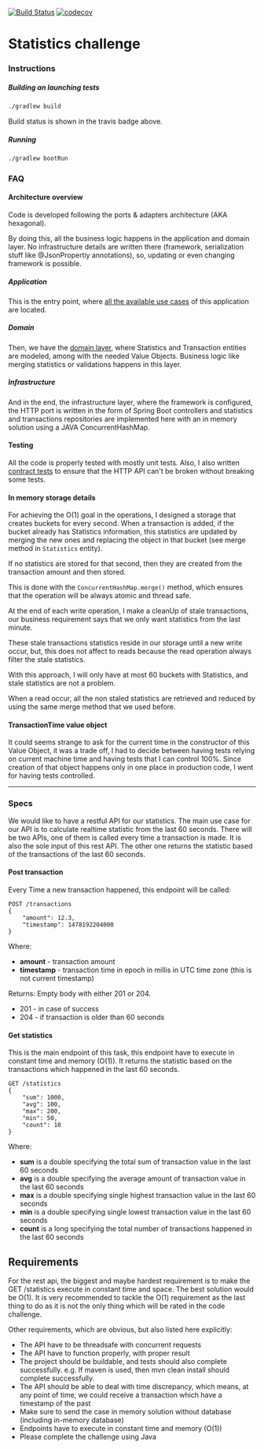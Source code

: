 [![Build Status](https://travis-ci.org/odin-delrio/statistics-challenge.svg?branch=master)](https://travis-ci.org/odin-delrio/statistics-challenge)
[![codecov](https://codecov.io/gh/odin-delrio/statistics-challenge/branch/master/graph/badge.svg)](https://codecov.io/gh/odin-delrio/statistics-challenge)

# Statistics challenge

### Instructions
##### Building an launching tests
```bash
./gradlew build
```
Build status is shown in the travis badge above.

##### Running
```bash
./gradlew bootRun
```

### FAQ
#### Architecture overview
Code is developed following the ports & adapters architecture (AKA hexagonal).

By doing this, all the business logic happens in the application and domain layer.
No infrastructure details are written there (framework, serialization stuff like @JsonPropertiy annotations), 
so, updating or even changing framework is possible.

##### Application
This is the entry point, where [all the available use cases](src/main/java/org/odin/challenge/statistics/application) of this application are located.

##### Domain
Then, we have the [domain layer](src/main/java/org/odin/challenge/statistics/domain), where Statistics and Transaction entities are modeled, among with the needed Value Objects.
Business logic like merging statistics or validations happens in this layer.

##### Infrastructure
And in the end, the infrastructure layer, where the framework is configured, the HTTP port is written in the form 
of Spring Boot controllers and statistics and transactions repositories are implemented here
with an in memory solution using a JAVA ConcurrentHashMap.

#### Testing
All the code is properly tested with mostly unit tests.
Also, I also written [contract tests](src/test/java/org/odin/challenge/statistics/contract) to ensure that the HTTP API can't be broken without breaking some tests.

#### In memory storage details
For achieving the O(1) goal in the operations, I designed a storage that creates buckets for 
every second. When a transaction is added, if the bucket already has Statistics information,
this statistics are updated by merging the new ones and replacing the object 
in that bucket (see merge method in `Statistics` entity).

If no statistics are stored for that second, then they are created from the transaction amount and then stored.

This is done with the `ConcurrentHashMap.merge()` method, which ensures that the operation will be always atomic and thread safe.

At the end of each write operation, I make a cleanUp of stale transactions, our business requirement says
that we only want statistics from the last minute.

These stale transactions statistics reside in our storage until a new write occur, but, this does not
affect to reads because the read operation always filter the stale statistics.

With this approach, I will only have at most 60 buckets with Statistics, and stale statistics are not a problem.

When a read occur, all the non staled statistics are retrieved and reduced by using the same merge method that we
used before.

#### TransactionTime value object 
It could seems strange to ask for the current time in the constructor of this Value Object,
it was a trade off, I had to decide between having tests relying on current machine time and
having tests that I can control 100%.
Since creation of that object happens only in one place in production code, I went for having tests controlled.

----

### Specs
We would like to have a restful API for our statistics. The main use case for our API is to
calculate realtime statistic from the last 60 seconds. There will be two APIs, one of them is
called every time a transaction is made. It is also the sole input of this rest API. The other one
returns the statistic based of the transactions of the last 60 seconds.

#### Post transaction
Every Time a new transaction happened, this endpoint will be called:
```
POST /transactions
{
    "amount": 12.3,
    "timestamp": 1478192204000
}
```

Where:
- **amount** - transaction amount
- **timestamp** - transaction time in epoch in millis in UTC time zone (this is not current
timestamp)

Returns: Empty body with either 201 or 204.
- 201 - in case of success
- 204 - if transaction is older than 60 seconds

#### Get statistics
This is the main endpoint of this task, this endpoint have to execute in constant time and
memory (O(1)). It returns the statistic based on the transactions which happened in the last 60
seconds.

```
GET /statistics
{
    "sum": 1000,
    "avg": 100,
    "max": 200,
    "min": 50,
    "count": 10
}
```

Where:
- **sum** is a double specifying the total sum of transaction value in the last 60 seconds
- **avg** is a double specifying the average amount of transaction value in the last 60
seconds
- **max** is a double specifying single highest transaction value in the last 60 seconds
- **min** is a double specifying single lowest transaction value in the last 60 seconds
- **count** is a long specifying the total number of transactions happened in the last 60
seconds

## Requirements
For the rest api, the biggest and maybe hardest requirement is to make the GET /statistics
execute in constant time and space. The best solution would be O(1). It is very recommended to
tackle the O(1) requirement as the last thing to do as it is not the only thing which will be rated in
the code challenge.

Other requirements, which are obvious, but also listed here explicitly:
- The API have to be threadsafe with concurrent requests
- The API have to function properly, with proper result
- The project should be buildable, and tests should also complete successfully. e.g. If
maven is used, then mvn clean install should complete successfully.
- The API should be able to deal with time discrepancy, which means, at any point of time,
we could receive a transaction which have a timestamp of the past
- Make sure to send the case in memory solution without database (including in-memory
database)
- Endpoints have to execute in constant time and memory (O(1))
- Please​ ​complete​ ​the​ ​challenge​ ​using​ ​Java
